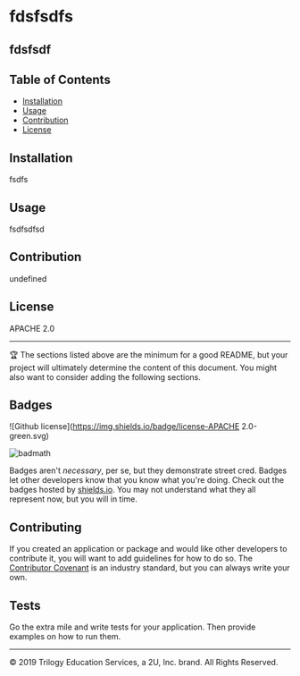 # fdsfsdfs

  ## fdsfsdf
  
  
  ## Table of Contents 
  
  * [Installation](#installation) 
  * [Usage](#usage)
  * [Contribution](#contribution)
  * [License](#license)
  
  
  ## Installation
  
 fsdfs
  
  
  ## Usage 
  
fsdfsdfsd
  
  
  ## Contribution
  
  undefined
  
  
  ## License
  
  APACHE 2.0
  
  
  ---
  
  🏆 The sections listed above are the minimum for a good README, but your project will ultimately determine the content of this document. You might also want to consider adding the following sections.
  
  ## Badges

  ![Github license](https://img.shields.io/badge/license-APACHE 2.0-green.svg)
  
  ![badmath](https://img.shields.io/github/languages/top/nielsenjared/badmath)
  
  Badges aren't _necessary_, per se, but they demonstrate street cred. Badges let other developers know that you know what you're doing. Check out the badges hosted by [shields.io](https://shields.io/). You may not understand what they all represent now, but you will in time.
  
  
  ## Contributing
  
  If you created an application or package and would like other developers to contribute it, you will want to add guidelines for how to do so. The [Contributor Covenant](https://www.contributor-covenant.org/) is an industry standard, but you can always write your own.
  
  ## Tests
  
  Go the extra mile and write tests for your application. Then provide examples on how to run them.
  
  
  ---
  © 2019 Trilogy Education Services, a 2U, Inc. brand. All Rights Reserved.
  
  

